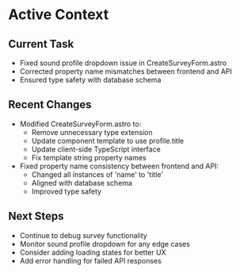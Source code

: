 # Active Context

## Current Task
- Fixed sound profile dropdown issue in CreateSurveyForm.astro
- Corrected property name mismatches between frontend and API
- Ensured type safety with database schema

## Recent Changes
- Modified CreateSurveyForm.astro to:
  - Remove unnecessary type extension
  - Update component template to use profile.title
  - Update client-side TypeScript interface
  - Fix template string property names
- Fixed property name consistency between frontend and API:
  - Changed all instances of 'name' to 'title'
  - Aligned with database schema
  - Improved type safety

## Next Steps
- Continue to debug survey functionality
- Monitor sound profile dropdown for any edge cases
- Consider adding loading states for better UX
- Add error handling for failed API responses